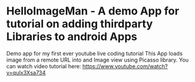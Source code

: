 # HelloImageMan - A demo App for tutorial on adding thirdparty Libraries to android Apps
Demo app for my first ever youtube live coding tutorial
This App loads image from a remote URL into and Image view using Picasso library. You can watch video tutorial here:
https://www.youtube.com/watch?v=qulx3Xsa734
